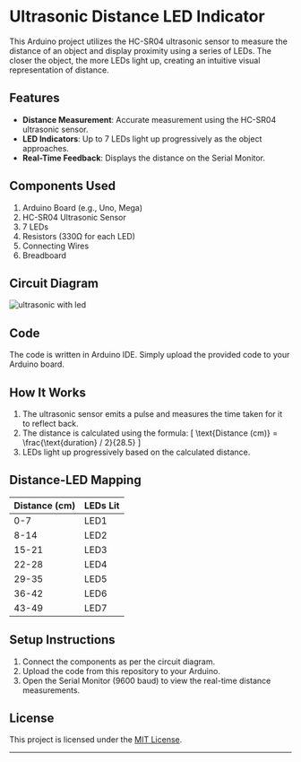 # Ultrasonic Distance LED Indicator

This Arduino project utilizes the HC-SR04 ultrasonic sensor to measure the distance of an object and display proximity using a series of LEDs. The closer the object, the more LEDs light up, creating an intuitive visual representation of distance.

## Features
- **Distance Measurement**: Accurate measurement using the HC-SR04 ultrasonic sensor.
- **LED Indicators**: Up to 7 LEDs light up progressively as the object approaches.
- **Real-Time Feedback**: Displays the distance on the Serial Monitor.

## Components Used
1. Arduino Board (e.g., Uno, Mega)
2. HC-SR04 Ultrasonic Sensor
3. 7 LEDs
4. Resistors (330Ω for each LED)
5. Connecting Wires
6. Breadboard

## Circuit Diagram
![ultrasonic with led](https://github.com/user-attachments/assets/561911b0-512d-4bf8-b6fe-4b05d2a72ba2)


## Code
The code is written in Arduino IDE. Simply upload the provided code to your Arduino board.

## How It Works
1. The ultrasonic sensor emits a pulse and measures the time taken for it to reflect back.
2. The distance is calculated using the formula:
   \[
   \text{Distance (cm)} = \frac{\text{duration} / 2}{28.5}
   \]
3. LEDs light up progressively based on the calculated distance.

## Distance-LED Mapping
| Distance (cm) | LEDs Lit |
|---------------|----------|
| 0-7           | LED1     |
| 8-14          | LED2     |
| 15-21         | LED3     |
| 22-28         | LED4     |
| 29-35         | LED5     |
| 36-42         | LED6     |
| 43-49         | LED7     |

## Setup Instructions
1. Connect the components as per the circuit diagram.
2. Upload the code from this repository to your Arduino.
3. Open the Serial Monitor (9600 baud) to view the real-time distance measurements.

## License
This project is licensed under the [MIT License](LICENSE).

---


